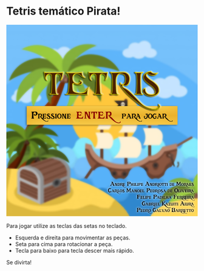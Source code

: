 # Tetris temático Pirata!

![](./imagens/tetris_logo.png)

Para jogar utilize as teclas das setas no teclado.

 - Esquerda e direita para movimentar as peças.
 - Seta para cima para rotacionar a peça.
 - Tecla para baixo para tecla descer mais rápido.
 
Se divirta!
